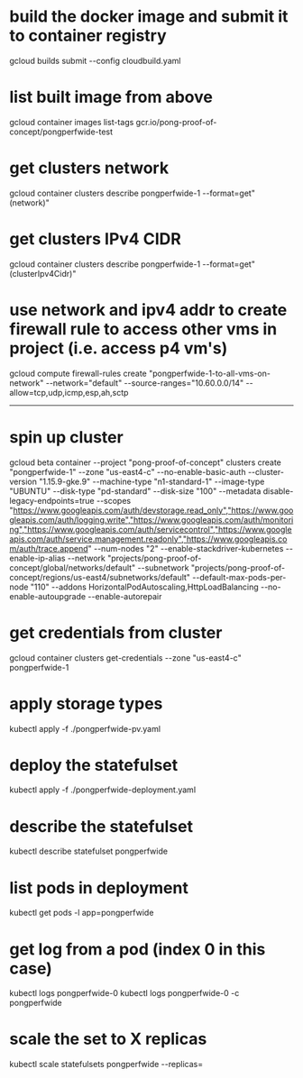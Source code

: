 
# build the docker image and submit it to container registry
gcloud builds submit --config cloudbuild.yaml

# list built image from above
gcloud container images list-tags gcr.io/pong-proof-of-concept/pongperfwide-test


# get clusters network
gcloud container clusters describe pongperfwide-1 --format=get"(network)"

# get clusters IPv4 CIDR
gcloud container clusters describe pongperfwide-1 --format=get"(clusterIpv4Cidr)"

# use network and ipv4 addr to create firewall rule to access other vms in project (i.e. access p4 vm's)
gcloud compute firewall-rules create "pongperfwide-1-to-all-vms-on-network" --network="default" --source-ranges="10.60.0.0/14" --allow=tcp,udp,icmp,esp,ah,sctp


----


# spin up cluster 
gcloud beta container --project "pong-proof-of-concept" clusters create "pongperfwide-1" --zone "us-east4-c" --no-enable-basic-auth --cluster-version "1.15.9-gke.9" --machine-type "n1-standard-1" --image-type "UBUNTU" --disk-type "pd-standard" --disk-size "100" --metadata disable-legacy-endpoints=true --scopes "https://www.googleapis.com/auth/devstorage.read_only","https://www.googleapis.com/auth/logging.write","https://www.googleapis.com/auth/monitoring","https://www.googleapis.com/auth/servicecontrol","https://www.googleapis.com/auth/service.management.readonly","https://www.googleapis.com/auth/trace.append" --num-nodes "2" --enable-stackdriver-kubernetes --enable-ip-alias --network "projects/pong-proof-of-concept/global/networks/default" --subnetwork "projects/pong-proof-of-concept/regions/us-east4/subnetworks/default" --default-max-pods-per-node "110" --addons HorizontalPodAutoscaling,HttpLoadBalancing --no-enable-autoupgrade --enable-autorepair

# get credentials from cluster
gcloud container clusters get-credentials --zone "us-east4-c" pongperfwide-1

# apply storage types
kubectl apply -f ./pongperfwide-pv.yaml

# deploy the statefulset
kubectl apply -f ./pongperfwide-deployment.yaml

# describe the statefulset
kubectl describe statefulset pongperfwide

# list pods in deployment
kubectl get pods -l app=pongperfwide

# get log from a pod (index 0 in this case)
kubectl logs pongperfwide-0
kubectl logs pongperfwide-0 -c pongperfwide

# scale the set to X replicas
kubectl scale statefulsets pongperfwide --replicas=<new-replicas>



